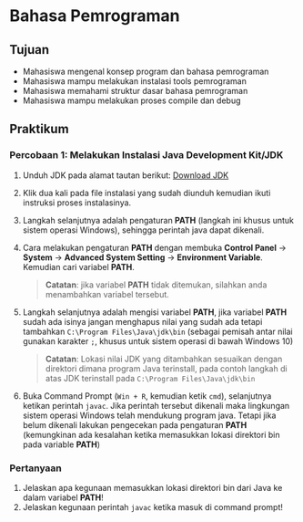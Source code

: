 # Bahasa Pemrograman

## Tujuan

- Mahasiswa mengenal konsep program dan bahasa pemrograman
- Mahasiswa mampu melakukan instalasi tools pemrograman
- Mahasiswa memahami struktur dasar bahasa pemrograman
- Mahasiswa mampu melakukan proses compile dan debug

## Praktikum

### Percobaan 1: Melakukan Instalasi Java Development Kit/JDK

1. Unduh JDK pada alamat tautan berikut: [Download JDK](https://www.oracle.com/technetwork/java/javase/downloads/index.html)

2. Klik dua kali pada file instalasi yang sudah diunduh kemudian ikuti instruksi proses instalasinya.

3. Langkah selanjutnya adalah pengaturan **PATH** (langkah ini khusus untuk
   sistem operasi Windows), sehingga perintah java dapat dikenali.

4. Cara melakukan pengaturan **PATH** dengan membuka **Control Panel** ->
   **System** -> **Advanced System Setting** -> **Environment Variable**.
   Kemudian cari variabel **PATH**.

   > **Catatan**: jika variabel **PATH** tidak ditemukan, silahkan anda
   > menambahkan variabel tersebut.

5. Langkah selanjutnya adalah mengisi variabel **PATH**, jika variabel **PATH**
   sudah ada isinya jangan menghapus nilai yang sudah ada tetapi tambahkan
   `C:\Program Files\Java\jdk\bin` (sebagai pemisah antar nilai gunakan karakter
   `;`, khusus untuk sistem operasi di bawah Windows 10)

   > **Catatan**: Lokasi nilai JDK yang ditambahkan sesuaikan dengan direktori dimana
   > program Java terinstall, pada contoh langkah di atas JDK terinstall pada
   > `C:\Program Files\Java\jdk\bin`

6. Buka Command Prompt (`Win + R`, kemudian ketik `cmd`), selanjutnya ketikan
   perintah `javac`. Jika perintah tersebut dikenali maka lingkungan sistem
   operasi Windows telah mendukung program java. Tetapi jika belum dikenali
   lakukan pengecekan pada pengaturan **PATH** (kemungkinan ada kesalahan ketika
   memasukkan lokasi direktori bin pada variable **PATH**)

### Pertanyaan

1. Jelaskan apa kegunaan memasukkan lokasi direktori bin dari Java ke dalam
   variabel **PATH**!
2. Jelaskan kegunaan perintah `javac` ketika masuk di command prompt!
